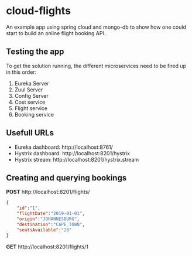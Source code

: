 # cloud-flights
An example app using spring cloud and mongo-db to show how one could start to build an online flight booking API.

## Testing the app
To get the solution running, the different microservices need to be fired up in this order:
1. Eureka Server
2. Zuul Server
3. Config Server
4. Cost service
5. Flight service
6. Booking service

## Usefull URLs
* Eureka dashboard: http://localhost:8761/
* Hystrix dashboard: http://localhost:8201/hystrix
* Hystrix stream: http://localhost:8201/hystrix.stream

## Creating and querying bookings
**POST** http://localhost:8201/flights/
```json
{
	"id":"1",
	"flightDate":"2019-01-01",
	"origin":"JOHANNESBURG",
	"destination":"CAPE_TOWN",
	"seatsAvailable":"20"
}
```

**GET** http://localhost:8201/flights/1

